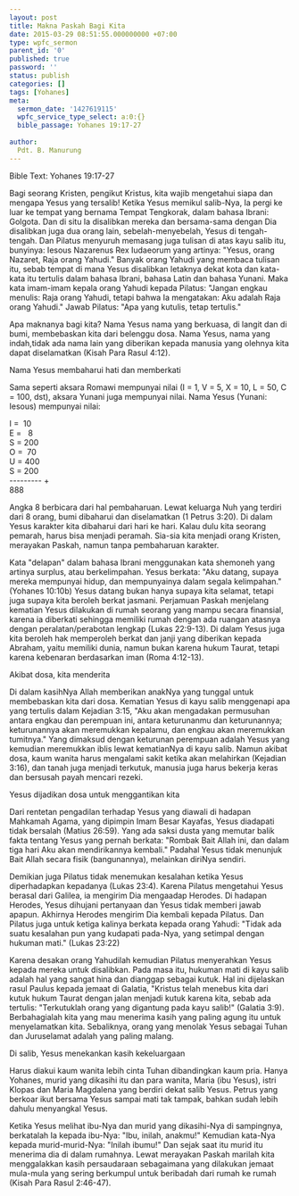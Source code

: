 ```yaml
---
layout: post
title: Makna Paskah Bagi Kita
date: 2015-03-29 08:51:55.000000000 +07:00
type: wpfc_sermon
parent_id: '0'
published: true
password: ''
status: publish
categories: []
tags: [Yohanes]
meta:
  sermon_date: '1427619115'
  wpfc_service_type_select: a:0:{}
  bible_passage: Yohanes 19:17-27
  
author:
  Pdt. B. Manurung
---
```

<p>Bible Text: Yohanes 19:17-27</p>
<p>Bagi seorang Kristen, pengikut Kristus, kita wajib mengetahui siapa dan mengapa Yesus yang tersalib! Ketika Yesus memikul salib-Nya, Ia pergi ke luar ke tempat yang bernama Tempat Tengkorak, dalam bahasa Ibrani: Golgota. Dan di situ Ia disalibkan mereka dan bersama-sama dengan Dia disalibkan juga dua orang lain, sebelah-menyebelah, Yesus di tengah-tengah. Dan Pilatus menyuruh memasang juga tulisan di atas kayu salib itu, bunyinya: Iesous Nazarenus Rex Iudaeorum yang artinya: "Yesus, orang Nazaret, Raja orang Yahudi." Banyak orang Yahudi yang membaca tulisan itu, sebab tempat di mana Yesus disalibkan letaknya dekat kota dan kata-kata itu tertulis dalam bahasa Ibrani, bahasa Latin dan bahasa Yunani. Maka kata imam-imam kepala orang Yahudi kepada Pilatus: "Jangan engkau menulis: Raja orang Yahudi, tetapi bahwa Ia mengatakan: Aku adalah Raja orang Yahudi." Jawab Pilatus: "Apa yang kutulis, tetap tertulis."</p>
<p>Apa maknanya bagi kita? Nama Yesus nama yang berkuasa, di langit dan di bumi, membebaskan kita dari belenggu dosa. Nama Yesus, nama yang indah,tidak ada nama lain yang diberikan kepada manusia yang olehnya kita  dapat diselamatkan (Kisah Para Rasul 4:12).</p>
<p>Nama  Yesus membaharui hati dan memberkati</p>
<p>Sama seperti aksara Romawi mempunyai nilai (I = 1, V = 5, X = 10,  L = 50, C = 100, dst), aksara Yunani juga mempunyai nilai. Nama Yesus (Yunani: Iesous) mempunyai nilai:</p>
<p>I =  10<br />
E =   8<br />
S = 200<br />
O =  70<br />
U = 400<br />
S = 200<br />
--------- +<br />
    888</p>
<p>Angka 8 berbicara dari hal pembaharuan. Lewat keluarga Nuh yang terdiri dari 8 orang, bumi dibaharui dan diselamatkan (1 Petrus 3:20). Di dalam Yesus karakter kita dibaharui dari hari ke hari. Kalau dulu kita seorang pemarah, harus bisa menjadi peramah. Sia-sia kita menjadi orang Kristen, merayakan Paskah, namun tanpa pembaharuan karakter.</p>
<p>Kata "delapan" dalam bahasa Ibrani menggunakan kata shemoneh yang artinya surplus, atau berkelimpahan. Yesus berkata: "Aku datang, supaya mereka mempunyai hidup, dan mempunyainya dalam segala kelimpahan." (Yohanes 10:10b) Yesus datang bukan hanya supaya kita selamat, tetapi juga supaya kita beroleh berkat jasmani. Perjamuan Paskah menjelang kematian Yesus dilakukan di rumah seorang yang mampu secara finansial, karena ia diberkati sehingga memiliki rumah dengan ada ruangan atasnya dengan peralatan/perabotan lengkap (Lukas 22:9-13).  Di dalam Yesus juga kita beroleh hak memperoleh berkat dan janji yang diberikan kepada Abraham, yaitu memiliki dunia, namun bukan karena hukum Taurat, tetapi karena kebenaran berdasarkan iman (Roma 4:12-13).</p>
<p>Akibat dosa, kita menderita</p>
<p>Di dalam kasihNya Allah memberikan anakNya yang tunggal untuk membebaskan kita dari dosa. Kematian Yesus di kayu salib menggenapi apa yang tertulis dalam Kejadian 3:15, "Aku akan mengadakan permusuhan antara engkau dan perempuan ini, antara keturunanmu dan keturunannya; keturunannya akan meremukkan kepalamu, dan engkau akan meremukkan tumitnya." Yang dimaksud dengan keturunan perempuan adalah Yesus yang kemudian meremukkan iblis lewat kematianNya di kayu salib. Namun akibat dosa, kaum wanita harus mengalami sakit ketika akan melahirkan (Kejadian 3:16), dan tanah juga menjadi terkutuk, manusia juga harus bekerja keras  dan bersusah payah mencari rezeki. </p>
<p>Yesus dijadikan  dosa untuk menggantikan kita</p>
<p>Dari rentetan pengadilan terhadap Yesus yang diawali di hadapan Mahkamah Agama, yang dipimpin Imam Besar Kayafas, Yesus diadapati tidak bersalah (Matius 26:59). Yang ada saksi dusta yang memutar balik fakta tentang Yesus yang pernah berkata: "Rombak Bait Allah ini, dan dalam tiga hari Aku akan mendirikannya kembali." Padahal Yesus tidak menunjuk Bait Allah secara fisik (bangunannya), melainkan diriNya sendiri.</p>
<p>Demikian juga Pilatus tidak menemukan kesalahan ketika Yesus diperhadapkan kepadanya (Lukas 23:4). Karena Pilatus mengetahui Yesus berasal dari Galilea, ia mengirim Dia mengaadap Herodes. Di hadapan Herodes, Yesus dihujani pertanyaan dan Yesus tidak memberi jawab apapun. Akhirnya Herodes mengirim Dia kembali kepada Pilatus. Dan Pilatus juga untuk ketiga kalinya berkata kepada orang Yahudi: "Tidak ada suatu kesalahan pun yang kudapati pada-Nya, yang setimpal dengan hukuman mati." (Lukas 23:22)</p>
<p>Karena desakan orang Yahudilah kemudian Pilatus menyerahkan Yesus kepada mereka untuk disalibkan. Pada masa itu, hukuman  mati  di kayu salib adalah hal yang sangat hina dan dianggap sebagai kutuk. Hal ini dijelaskan rasul Paulus kepada jemaat di Galatia, "Kristus telah menebus kita dari kutuk hukum Taurat dengan jalan menjadi kutuk karena kita, sebab ada tertulis: "Terkutuklah orang yang digantung pada kayu salib!" (Galatia 3:9). Berbahagialah kita yang mau menerima kasih yang paling agung itu untuk menyelamatkan kita. Sebaliknya, orang  yang menolak Yesus sebagai Tuhan dan Juruselamat adalah yang paling malang. </p>
<p>Di salib, Yesus menekankan kasih kekeluargaan </p>
<p>Harus diakui kaum wanita lebih cinta Tuhan dibandingkan kaum pria. Hanya Yohanes, murid yang dikasihi itu dan para wanita, Maria (ibu Yesus), istri Klopas dan Maria Magdalena yang berdiri dekat salib Yesus. Petrus yang berkoar ikut bersama Yesus sampai mati tak tampak, bahkan sudah lebih dahulu menyangkal Yesus.</p>
<p>Ketika Yesus melihat ibu-Nya dan murid yang dikasihi-Nya di sampingnya, berkatalah Ia kepada ibu-Nya: "Ibu, inilah, anakmu!" Kemudian kata-Nya kepada murid-murid-Nya: "Inilah ibumu!" Dan sejak saat itu murid itu menerima dia di dalam rumahnya. Lewat merayakan Paskah marilah kita menggalakkan kasih persaudaraan sebagaimana yang dilakukan jemaat mula-mula yang sering berkumpul untuk beribadah dari rumah ke rumah (Kisah Para Rasul 2:46-47).</p>
